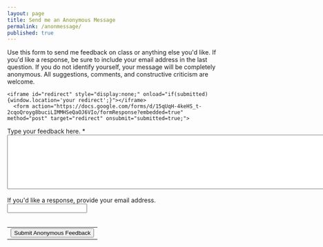 ```yaml
---
layout: page
title: Send me an Anonymous Message
permalink: /anonmessage/
published: true
---
```

Use this form to send me feedback on class or anything else you'd like.  If you'd like a response, be sure to include your email address in the last question.  If you do not identify yourself, your message will be completely anonymous.  All suggestions, comments, and constructive criticism are welcome.

<script type="text/javascript">var submitted=false;</script>
    <iframe id="redirect" style="display:none;" onload="if(submitted) {window.location='your redirect';}"></iframe>
      <form action="https://docs.google.com/forms/d/15qUqH-4keHS_t-2cqoQroyg8buciLIMMHSeQaOJ6VIo/formResponse?embedded=true" method="post" target="redirect" onsubmit="submitted=true;">

<ol role="list" class="ss-question-list" style="padding-left: 0;">
<div class="ss-form-question errorbox-good" role="listitem">
<div dir="auto" class="ss-item ss-item-required ss-paragraph-text"><div class="ss-form-entry">
<label class="ss-q-item-label" for="entry_2955050"><div class="ss-q-title">Type your feedback here.
<label for="itemView.getDomIdToLabel()" aria-label="(Required field)"></label>
<span class="ss-required-asterisk" aria-hidden="true">*</span></div>
<div class="ss-q-help ss-secondary-text" dir="auto"></div></label>
<textarea name="entry.2955050" rows="8" cols="100" class="ss-q-long" id="entry_2955050" dir="auto" aria-label="Type your feedback here.  " aria-required="true" required=""></textarea>
<div class="error-message" id="964147391_errorMessage"></div>
</div></div></div> <div class="ss-form-question errorbox-good" role="listitem">
<div dir="auto" class="ss-item  ss-text"><div class="ss-form-entry">

<br />
<label class="ss-q-item-label" for="entry_1000001"><div class="ss-q-title">If you&#39;d like a response, provide your email address.
</div>
<div class="ss-q-help ss-secondary-text" dir="auto"></div></label>
<input type="text" name="entry.1000001" value="" class="ss-q-short" id="entry_1000001" dir="auto" aria-label="If you&#39;d like a response, provide your email address.  " title="">
<div class="error-message" id="49145954_errorMessage"></div>
</div></div></div> <div class="errorbox-good" role="listitem">
<div dir="auto" class="ss-item  ss-section-header"><div class="ss-form-entry">
<div class="ss-section-description ss-no-ignore-whitespace"></div>
</div></div></div>
<input type="hidden" name="draftResponse" value="[,,&quot;5817155565133853645&quot;]
">
<input type="hidden" name="pageHistory" value="0">

<br />

<input type="hidden" name="fbzx" value="5817155565133853645">

<div class="ss-item ss-navigate"><table id="navigation-table"><tbody><tr><td class="ss-form-entry goog-inline-block" id="navigation-buttons" dir="ltr">
<input type="submit" name="submit" value="Submit Anonymous Feedback" id="ss-submit" class="jfk-button jfk-button-action ">
</td>
</tr></tbody></table></div></ol></form>


<!-- Form Redirect -->

<!-- Hidden iframe -->
<iframe name="secret-frame" width="0" height="0" border="0" style="display: none;"></iframe>

<!-- Script to redirect to a custom page -->
<script>
// replace "ss-submit" with the ID of your submit button
document.getElementById("ss-submit").addEventListener("click", function(){
  // adds a delay because the results page loads before the form has a chance to submit
  setTimeout(function() {
    // replace the url in quotes below to where you want to the user to be redirected to
    window.location = "http://www.google.com";
  }, 1000);
});
</script>

